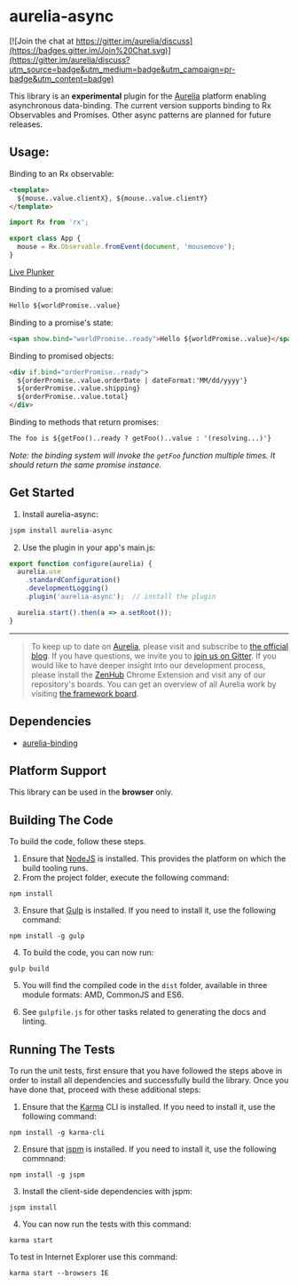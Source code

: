 # aurelia-async

[![Join the chat at https://gitter.im/aurelia/discuss](https://badges.gitter.im/Join%20Chat.svg)](https://gitter.im/aurelia/discuss?utm_source=badge&utm_medium=badge&utm_campaign=pr-badge&utm_content=badge)

This library is an **experimental** plugin for the [Aurelia](http://www.aurelia.io/) platform enabling asynchronous data-binding.  The current version supports binding to Rx Observables and Promises.  Other async patterns are planned for future releases.

## Usage:

Binding to an Rx observable:
```html
<template>
  ${mouse..value.clientX}, ${mouse..value.clientY}
</template>
```
```javascript
import Rx from 'rx';

export class App {
  mouse = Rx.Observable.fromEvent(document, 'mousemove');
}
```
[Live Plunker](http://plnkr.co/edit/AZCI0BOa5rtNAqyBGwn7?p=preview)

Binding to a promised value:
```html
Hello ${worldPromise..value}
```

Binding to a promise's state:
```html
<span show.bind="worldPromise..ready">Hello ${worldPromise..value}</span>
```

Binding to promised objects:
```html
<div if.bind="orderPromise..ready">
  ${orderPromise..value.orderDate | dateFormat:'MM/dd/yyyy'}
  ${orderPromise..value.shipping}
  ${orderPromise..value.total}
</div>
```

Binding to methods that return promises:
```html
The foo is ${getFoo()..ready ? getFoo()..value : '(resolving...)'}
```
*Note:  the binding system will invoke the `getFoo` function multiple times.  It should return the same promise instance.*

## Get Started

1. Install aurelia-async:

  ```bash
  jspm install aurelia-async
  ```
2. Use the plugin in your app's main.js:

  ```javascript
  export function configure(aurelia) {
    aurelia.use
      .standardConfiguration()
      .developmentLogging()
      .plugin('aurelia-async');  // install the plugin

    aurelia.start().then(a => a.setRoot());
  }
  ```
  
------------------------

> To keep up to date on [Aurelia](http://www.aurelia.io/), please visit and subscribe to [the official blog](http://blog.durandal.io/). If you have questions, we invite you to [join us on Gitter](https://gitter.im/aurelia/discuss). If you would like to have deeper insight into our development process, please install the [ZenHub](https://zenhub.io) Chrome Extension and visit any of our repository's boards. You can get an overview of all Aurelia work by visiting [the framework board](https://github.com/aurelia/framework#boards).

## Dependencies

* [aurelia-binding](https://github.com/aurelia/binding)

## Platform Support

This library can be used in the **browser** only.

## Building The Code

To build the code, follow these steps.

1. Ensure that [NodeJS](http://nodejs.org/) is installed. This provides the platform on which the build tooling runs.
2. From the project folder, execute the following command:

  ```shell
  npm install
  ```
3. Ensure that [Gulp](http://gulpjs.com/) is installed. If you need to install it, use the following command:

  ```shell
  npm install -g gulp
  ```
4. To build the code, you can now run:

  ```shell
  gulp build
  ```
5. You will find the compiled code in the `dist` folder, available in three module formats: AMD, CommonJS and ES6.

6. See `gulpfile.js` for other tasks related to generating the docs and linting.

## Running The Tests

To run the unit tests, first ensure that you have followed the steps above in order to install all dependencies and successfully build the library. Once you have done that, proceed with these additional steps:

1. Ensure that the [Karma](http://karma-runner.github.io/) CLI is installed. If you need to install it, use the following command:

  ```shell
  npm install -g karma-cli
  ```
2. Ensure that [jspm](http://jspm.io/) is installed. If you need to install it, use the following commnand:

  ```shell
  npm install -g jspm
  ```
3. Install the client-side dependencies with jspm:

  ```shell
  jspm install
  ```

4. You can now run the tests with this command:

  ```shell
  karma start
  ```
  To test in Internet Explorer use this command:
  ```shell
  karma start --browsers IE
  ```
